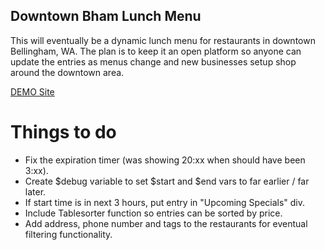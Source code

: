 Downtown Bham Lunch Menu
------------------------

This will eventually be a dynamic lunch menu for restaurants in downtown Bellingham, WA. The plan is to keep it an open platform so anyone can update the entries as menus change and new businesses setup shop around the downtown area.

[DEMO Site](http://www.teesql.com)

Things to do
============

* Fix the expiration timer (was showing 20:xx when should have been 3:xx).
* Create $debug variable to set $start and $end vars to far earlier / far later.
* If start time is in next 3 hours, put entry in "Upcoming Specials" div.
* Include Tablesorter function so entries can be sorted by price.
* Add address, phone number and tags to the restaurants for eventual filtering functionality.